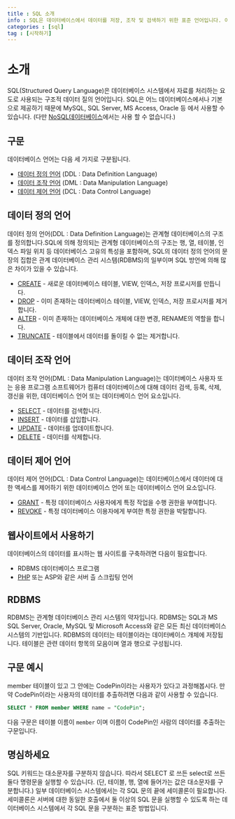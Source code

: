 ```yaml
---
title : SQL 소개
info : SQL은 데이터베이스에서 데이터를 저장, 조작 및 검색하기 위한 표준 언어입니다. 이 글은 SQL(Structured Query Language)에 대한 소개 글 입니다.
categories : [sql]
tag : [시작하기]
---
```


# 소개
SQL(Structured Query Language)은 데이터베이스 시스템에서 자료를 처리하는 요도로 사용되는 구조적 데이터 질의 언어입니다. SQL은 어느 데이터베이스에서나 기본으로 제공하기 때문에 MySQL, SQL Server, MS Access, Oracle 등 에서 사용할 수 있습니다. (다만 [NoSQL데이터베이스](https://developer.wade.pw/dictionary/nosql)에서는 사용 할 수 없습니다.)

## 구문
데이터베이스 언어는 다음 세 가지로 구분됩니다.

- [데이터 정의 언어](https://developer.wade.pw/sql/introduction#데이터-정의-언어) (DDL : Data Definition Language)
- [데이터 조작 언어](https://developer.wade.pw/sql/introduction#데이터-조작-언어) (DML : Data Manipulation Language)
- [데이터 제어 언어](https://developer.wade.pw/sql/introduction#데이터-제어-언어) (DCL : Data Control Language)

## 데이터 정의 언어
데이터 정의 언어(DDL : Data Definition Language)는 관계형 데이터베이스의 구조를 정의합니다.SQL에 의해 정의되는 관계형 데이터베이스의 구조는 행, 열, 테이블, 인덱스 파일 위치 등 데이터베이스 고유의 특성을 포함하며, SQL의 데이터 정의 언어의 문장의 집합은 관계 데이터베이스 관리 시스템(RDBMS)의 일부이며 SQL 방언에 의해 많은 차이가 있을 수 있습니다.

- [CREATE](https://developer.wade.pw/sql/create) - 새로운 데이터베이스 테이블, VIEW, 인덱스, 저장 프로시저를 만듭니다.
- [DROP](https://developer.wade.pw/sql/drop) - 이미 존재하는 데이터베이스 테이블, VIEW, 인덱스, 저장 프로시저를 제거합니다.
- [ALTER](https://developer.wade.pw/sql/alter) - 이미 존재하는 데이터베이스 개체에 대한 변경, RENAME의 역할을 합니다.
- [TRUNCATE](https://developer.wade.pw/sql/truncate) - 테이블에서 데이터를 돌이킬 수 없는 제거합니다.

## 데이터 조작 언어
데이터 조작 언어(DML : Data Manipulation Language)는 데이터베이스 사용자 또는 응용 프로그램 소프트웨어가 컴퓨터 데이터베이스에 대해 데이터 검색, 등록, 삭제, 갱신을 위한, 데이터베이스 언어 또는 데이터베이스 언어 요소입니다.

- [SELECT](https://developer.wade.pw/sql/select) - 데이터를 검색합니다.
- [INSERT](https://developer.wade.pw/sql/insert) - 데이터를 삽입합니다.
- [UPDATE](https://developer.wade.pw/sql/update) - 데이터를 업데이트합니다.
- [DELETE](https://developer.wade.pw/sql/delete) - 데이터를 삭제합니다.

## 데이터 제어 언어
데이터 제어 언어(DCL : Data Control Language)는 데이터베이스에서 데이터에 대한 액세스를 제어하기 위한 데이터베이스 언어 또는 데이터베이스 언어 요소입니다.

- [GRANT](https://developer.wade.pw/sql/grant) - 특정 데이터베이스 사용자에게 특정 작업을 수행 권한을 부여합니다.
- [REVOKE](https://developer.wade.pw/sql/revoke) - 특정 데이터베이스 이용자에게 부여한 특정 권한을 박탈합니다.

## 웹사이트에서 사용하기
데이터베이스의 데이터를 표시하는 웹 사이트를 구축하려면 다음이 필요합니다.
- RDBMS 데이터베이스 프로그램
- [PHP](https://developer.wade.pw/php/introduction) 또는 ASP와 같은 서버 츨 스크립팅 언어

## RDBMS
RDBMS는 관계형 데이터베이스 관리 시스템의 약자입니다. RDBMS는 SQL과 MS SQL Server, Oracle, MySQL 및 Microsoft Access와 같은 모든 최신 데이터베이스 시스템의 기반입니다. RDBMS의 데이터는 테이블이라는 데이터베이스 개체에 저장됩니다. 테이블은 관련 데이터 항목의 모음이며 열과 행으로 구성됩니다.

## 구문 예시
member 테이블이 있고 그 안에는 CodePin이라는 사용자가 있다고 과정해봅시다.
만약 CodePin이라는 사용자의 데이터를 추출하려면 다음과 같이 사용할 수 있습니다.

```sql
SELECT * FROM member WHERE name = "CodePin";
```

다음 구문은 테이블 이름이 `member` 이며 이름이 CodePin인 사람의 데이터를 추출하는 구문입니다.

## 명심하세요
SQL 키워드는 대소문자를 구분하지 않습니다. 따라서 SELECT 로 쓰든 select로 쓰든 둘다 명령문을 실행할 수 있습니다. (단, 테이블, 행, 열에 들어가는 값은 대소문자를 구분합니다.)
일부 데이터베이스 시스템에서는 각 SQL 문의 끝에 세미콜론이 필요합니다. 세미콜론은 서버에 대한 동일한 호출에서 둘 이상의 SQL 문을 실행할 수 있도록 하는 데이터베이스 시스템에서 각 SQL 문을 구분하는 표준 방법입니다.
